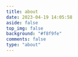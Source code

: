 ```yaml
---
title: about
date: 2023-04-19 14:05:58
aside: false
top_img: false
background: "#f8f9fe"
comments: false
type: "about"
---
```

